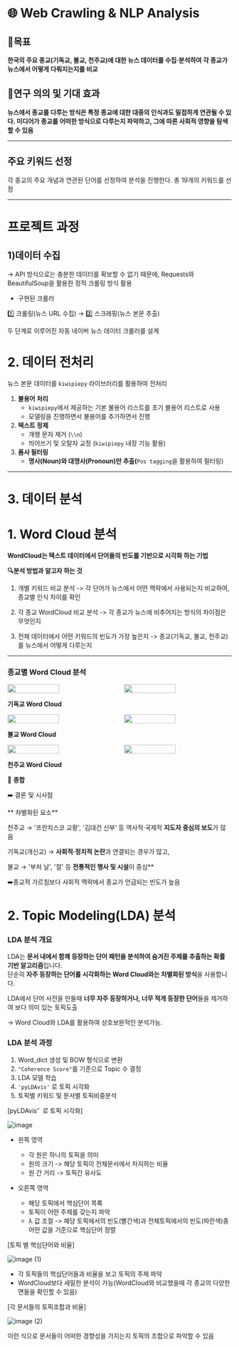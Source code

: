 # 🌐 Web Crawling & NLP Analysis



## 🎯목표

**한국의 주요 종교(기독교, 불교, 천주교)에 대한 뉴스 데이터를 수집·분석하여 각 종교가 뉴스에서 어떻게 다뤄지는지를 비교**



## 📌연구 의의 및 기대 효과


**뉴스에서 종교를 다루는 방식은 특정 종교에 대한 대중의 인식과도 밀접하게 연관될 수 있다. 미디어가 종교를 어떠한 방식으로 다루는지 파악하고, 그에 따른 사회적 영향을 탐색할 수 있음**

---

## 주요 키워드 선정
각 종교의 주요 개념과 연관된 단어를 선정하여 분석을 진행한다.  총 19개의 키워드를 선정



---

# 프로젝트 과정

## 1)데이터 수집

→ API 방식으로는 충분한 데이터를 확보할 수 없기 때문에, Requests와 BeautifulSoup을 활용한 정적 크롤링 방식 활용

- 구현된 크롤러

1️⃣ 크롤링(뉴스 URL 수집) → 2️⃣ 스크래핑(뉴스 본문 추출)

두 단계로 이루어진 자동 네이버 뉴스 데이터 크롤러를 설계


# 2. 데이터 전처리

뉴스 본문 데이터를 `kiwipiepy` 라이브러리를 활용하여 전처리

1. **불용어 처리**
    - `kiwipiepy`에서 제공하는 기본 불용어 리스트를 초기 불용어 리스트로 사용
    - 모델링을 진행하면서 불용어를 추가하면서 진행
2. **텍스트 정제**
    - 개행 문자 제거 (`\\n`)
    - 띄어쓰기 및 오탈자 교정 (`kiwipiepy` 내장 기능 활용)
3. **품사 필터링** 
    - **명사(Noun)와 대명사(Pronoun)만 추출(**`Pos tagging`을 활용하여 필터링)

---

# 3. 데이터 분석

# 1. **Word Cloud 분석**


**WordCloud는 텍스트 데이터에서 단어들의 빈도를 기반으로 시각화 하는 기법**

**🔍분석 방법과 알고자 하는 것**

1. 개별 키워드 비교 분석 -> 각 단어가 뉴스에서 어떤 맥락에서 사용되는지 비교하여, 종교별 인식 차이를 확인

2. 각 종교 WordCloud 비교 분석 -> 각 종교가 뉴스에 비추어지는 방식의 차이점은 무엇인지

3. 전체 데이터에서 어떤 키워드의 빈도가 가장 높은지 -> 종교(기독교, 불교, 천주교)를 뉴스에서 어떻게 다루는지 






---


### **종교별 Word Cloud 분석**




<div style="display: flex; justify-content: space-between;">
    <img src="https://github.com/user-attachments/assets/3247fde7-1f7f-402a-b8e5-a9e6843d9193" style="width: 48%;">
    <img src="https://github.com/user-attachments/assets/429b699e-1a59-44a3-a637-663511b323b9" style="width: 48%;">
</div>







**기독교 Word Cloud**




<div style="display: flex; justify-content: space-between;">
    <img src="https://github.com/user-attachments/assets/071a4325-80d5-4523-8131-dd48630fb047" style="width: 48%;">
    <img src="https://github.com/user-attachments/assets/4c207f68-6448-4dbd-b5c4-a5c63b5f58cb" style="width: 48%;">
</div>



**불교 Word Cloud**




<div style="display: flex; justify-content: space-between;">
    <img src="https://github.com/user-attachments/assets/fd879ce9-9f2f-4a1a-a553-1390059b0ecf" style="width: 48%;">
    <img src="https://github.com/user-attachments/assets/a2e0ef80-06aa-48f4-9fb9-14b9c95dcbdc" style="width: 48%;">
</div>

**천주교 Word Cloud**





📌 **종합**


➡️ 결론 및 시사점

** 차별화된 요소**

천주교 → '프란치스코 교황', '김대건 신부' 등 역사적·국제적 **지도자 중심의 보도**가 많음 

기독교(개신교) → **사회적·정치적 논란**과 연결되는 경우가 많고, 

 불교 → '부처 날', '절' 등 **전통적인 행사 및 시설**이 중심**



➡️종교적 가르침보다 사회적 맥락에서 종교가 언급되는 빈도가 높음



# 2. Topic Modeling(LDA) 분석

### LDA 분석 개요
LDA는 **문서 내에서 함께 등장하는 단어 패턴을 분석하여 숨겨진 주제를 추출하는 확률 기반 알고리즘**입니다.  
단순히 **자주 등장하는 단어를 시각화하는 Word Cloud와는 차별화된 방식**을 사용합니다.   


LDA에서 단어 사전을 만들때 **너무 자주 등장하거나, 너무 적게 등장한 단어**들을 제거하여 보다 의미 있는 토픽도출

→ Word Cloud와 LDA를 활용하여 상호보완적인 분석가능.


###  **LDA 분석 과정**

1. Word_dict 생성 및 BOW 형식으로 변환
2. `"Coherence Score"`를 기준으로 Topic 수 결정
3. LDA 모델 학습
4. `'pyLDAvis'` 로 토픽 시각화
5. 토픽별 키워드 및 문서별 토픽비중분석

[pyLDAvis'` 로 토픽 시각화]

![image](https://github.com/user-attachments/assets/2e3191f5-6067-474d-9dce-76a1e566091b)

- 왼쪽 영역
    - 각 원은 하나의 토픽을 의미
    - 원의 크기 -> 해당 토픽이 전체문서에서 차지하는 비율    
    - 원 간 거리 -> 토픽간 유사도

    
- 오른쪽 영역
    - 해당 토픽에서 핵심단어 목록
    - 토픽이 어떤 주제를 갖는지 파악
    - λ 값 조절 -> 해당 토픽에서의 빈도(빨간색)과 전체토픽에서의 빈도(파란색)중 어떤 값을 기준으로 핵심단어 정렬

[토픽 별 핵심단어와 비율]

![image (1)](https://github.com/user-attachments/assets/7b4ca0b4-0a7e-4fb8-9842-998a6782d1c5)

- 각 토픽들의 핵심단어들과 비율을 보고 토픽의 주제 파악
- WordCloud보다 세밀한 분석이 가능(WordCloud와 비교했을때 각 종교의 다양한 면들을 확인할 수 있음)

[각 문서들의 토픽조합과 비율]

![image (2)](https://github.com/user-attachments/assets/a3daf2f8-8787-4ff8-870f-50f29e4d1b9c)

이런 식으로 문서들이 어떠한 경향성을 가지는지 토픽의 조합으로 파악할 수 있음
